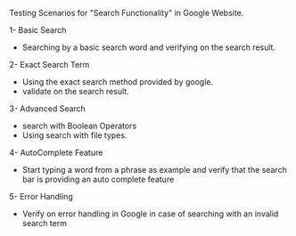 Testing Scenarios for "Search Functionality" in Google Website.

1- Basic Search 
 - Searching by a basic search word and verifying on the search result.

2- Exact Search Term
 - Using the exact search method provided by google.
 - validate on the search result.

3- Advanced Search 
 - search with Boolean Operators 
 - Using search with file types.

4- AutoComplete Feature
 - Start typing a word from a phrase as example and verify that the search bar is providing an auto complete feature

5- Error Handling 
 - Verify on error handling in Google in case of searching with an invalid search term

